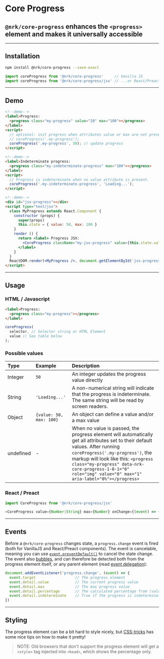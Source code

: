 # Core Progress

## `@nrk/core-progress` enhances the `<progress>` element and makes it universally accessible

---

## Installation

```bash
npm install @nrk/core-progress --save-exact
```
```js
import coreProgress from '@nrk/core-progress'     // Vanilla JS
import coreProgress from '@nrk/core-progress/jsx' // ...or React/Preact compatible JSX
```

---

<!--demo
<script src="core-progress/core-progress.min.js"></script>
<script src="core-progress/core-progress.jsx.js"></script>
<style>

</style>
demo-->

## Demo

```html
<!--demo-->
<label>Progress:
  <progress class="my-progress" value="20" max="100"></progress>
</label>
<script>
  // optional: init progress when attributes value or max are not present:
  // coreProgress('.my-progress'); 
  coreProgress('.my-progress', 50); // update progress
</script>
```

```html
<!--demo-->
<label>Indeterminate progress:
  <progress class="my-indeterminate-progress" max="100"></progress>
</label>
<script>
  // Progress is indeterminate when no value attribute is present. 
  coreProgress('.my-indeterminate-progress', 'Loading...'); 
</script>
```

```html
<!--demo-->
<div id="jsx-progress"></div>
<script type="text/jsx">
  class MyProgress extends React.Component {
    constructor (props) {
      super(props)
      this.state = { value: 50, max: 100 }
    }
    render () {
      return <label> Progress JSX: 
        <CoreProgress className="my-jsx-progress" value={this.state.value} max={this.state.max} onChange={(state) => this.setState(state)} />
      </label>
    }
  }
  ReactDOM.render(<MyProgress />, document.getElementById('jsx-progress'))
</script>
```
---

## Usage

### HTML / Javascript

```html
<label>Progress:
  <progress class="my-progress"></progress>
</label>
```

```js
coreProgress(
  selector, // Selector string or HTML Element
  value // See table below
);
```

### Possible values

Type | Example | Description
:-- | :-- | :--
Integer | `50` | An integer updates the progress value directly
String | `'Loading...'` | A non-numerical string will indicate that the progress is indeterminate. The same string will be read by screen readers.
Object | `{value: 50, max: 100}` | An object can define a value and/or a max value
undefined | - | When no value is passed, the progress element will automatically get all attributes set to their default values. After running `coreProgress('.my-progress')`, the markup will look like this: `<progress class="my-progress" data-nrk-core-progress-1-0-1="0" role="img" value="0" max="1" aria-label="0%"></progress>`

### React / Preact

```js
import CoreProgress from '@nrk/core-progress/jsx'

<CoreProgress value={Number|String} max={Number} onChange={(event) => {}} />
```

---

## Events

Before a `@nrk/core-progress` changes state, a `progress.change` event is fired (both for VanillaJS and React/Preact components). The event is cancelable, meaning you can use [`event.preventDefault()`](https://developer.mozilla.org/en-US/docs/Web/API/Event/preventDefault) to cancel the state change. The event also [bubbles](https://developer.mozilla.org/en-US/docs/Learn/JavaScript/Building_blocks/Events#Event_bubbling_and_capture), and can therefore be detected both from the progress element itself, or any parent element (read [event delegation](https://stackoverflow.com/questions/1687296/what-is-dom-event-delegation)):


```js
document.addEventListener('progress.change', (event) => {
  event.target                  // The progress element
  event.detail.value            // The current progress value 
  event.detail.max              // The max progress value
  event.detail.percentage       // The calculated percentage from (value / max * 100)
  event.detail.indeterminate    // True if the progress is indeterminate (no value attribute)
})
```
---

## Styling

The progress element can be a bit hard to style nicely, but [CSS-tricks](https://css-tricks.com/html5-progress-element/) has some nice tips on how to make it pretty!

> NOTE: Old browsers that don't support the progress element will get a `<style>` tag injected into `<head>`, which shows the percentage only.
